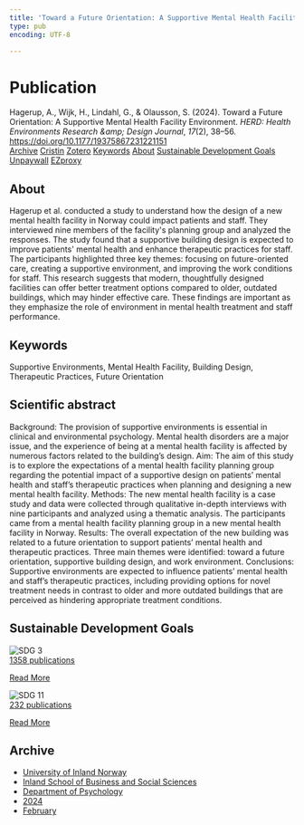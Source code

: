 ```yaml
---
title: 'Toward a Future Orientation: A Supportive Mental Health Facility Environment'
type: pub
encoding: UTF-8

---
```

<h1>Publication</h1>
<article id="csl-bib-container-YLP9KSVM" class="csl-bib-container">
  <div class="csl-bib-body"> <div class="csl-entry">Hagerup, A., Wijk, H., Lindahl, G., &#38; Olausson, S. (2024). Toward a Future Orientation: A Supportive Mental Health Facility Environment. <i>HERD: Health Environments Research &#38;amp; Design Journal</i>, <i>17</i>(2), 38–56. <a href="https://doi.org/10.1177/19375867231221151">https://doi.org/10.1177/19375867231221151</a></div> </div>
  <div class="csl-bib-buttons">
    <a href="#taxonomy-article-YLP9KSVM" alt="archive" class="csl-bib-button">Archive</a>
    <a href="https://app.cristin.no/results/show.jsf?id=2243723" alt="Cristin" class="csl-bib-button">Cristin</a>
    <a href="http://zotero.org/groups/5881554/items/YLP9KSVM" alt="Zotero" class="csl-bib-button">Zotero</a>
    <a href="#keywords-article-YLP9KSVM" alt="keywords" class="csl-bib-button">Keywords</a>
    <a href="#about-article-YLP9KSVM" alt="about_pub" class="csl-bib-button">About</a>
    <a href="#sdg-article-YLP9KSVM" alt="sdg" class="csl-bib-button">Sustainable Development Goals</a>
    <a href="https://journals.sagepub.com/doi/pdf/10.1177/19375867231221151" alt="Unpaywall" class="csl-bib-button">Unpaywall</a>
    <a href="https://journals.sagepub.com/doi/pdf/10.1177/19375867231221151" alt="EZproxy" class="csl-bib-button">EZproxy</a>
  </div>
  <div id="csl-bib-meta-container-YLP9KSVM"></div>
</article>
<div id="csl-bib-meta-YLP9KSVM" class="csl-bib-meta">
  <article id="about-article-YLP9KSVM" class="about_pub-article">
    <h1>About</h1>
    Hagerup et al. conducted a study to understand how the design of a new mental health facility in Norway could impact patients and staff. They interviewed nine members of the facility's planning group and analyzed the responses. The study found that a supportive building design is expected to improve patients' mental health and enhance therapeutic practices for staff. The participants highlighted three key themes: focusing on future-oriented care, creating a supportive environment, and improving the work conditions for staff. This research suggests that modern, thoughtfully designed facilities can offer better treatment options compared to older, outdated buildings, which may hinder effective care. These findings are important as they emphasize the role of environment in mental health treatment and staff performance.
  </article>
  <article id="keywords-article-YLP9KSVM" class="keywords-article">
    <h1>Keywords</h1>
    Supportive Environments, Mental Health Facility, Building Design, Therapeutic Practices, Future Orientation
  </article>
  <article id="abstract-article-YLP9KSVM" class="abstract-article">
    <h1>Scientific abstract</h1>
    Background: The provision of supportive environments is essential in clinical and environmental psychology. Mental health disorders are a major issue, and the experience of being at a mental health facility is affected by numerous factors related to the building’s design. Aim: The aim of this study is to explore the expectations of a mental health facility planning group regarding the potential impact of a supportive design on patients’ mental health and staff’s therapeutic practices when planning and designing a new mental health facility. Methods: The new mental health facility is a case study and data were collected through qualitative in-depth interviews with nine participants and analyzed using a thematic analysis. The participants came from a mental health facility planning group in a new mental health facility in Norway. Results: The overall expectation of the new building was related to a future orientation to support patients’ mental health and therapeutic practices. Three main themes were identified: toward a future orientation, supportive building design, and work environment. Conclusions: Supportive environments are expected to influence patients’ mental health and staff’s therapeutic practices, including providing options for novel treatment needs in contrast to older and more outdated buildings that are perceived as hindering appropriate treatment conditions.
  </article>
  <article id="sdg-article-YLP9KSVM" class="sdg-article">
    <h1>Sustainable Development Goals</h1>
    <div class="sdg-container"><div id="sdg3" class="sdg">
        <img src="{{< params subfolder >}}images/sdg/sdg03_en.png" class="image" alt="SDG 3">
        <div class="sdg-overlay">
          <a href="/en/archive/?key=?sdg=3#archive" class="sdg-publication-count"><span>1358</span> publications</a>
          <p><a href="https://sdgs.un.org/goals/goal3" class="sdg-read-more">Read More</a></p>
        </div>
      </div> <div id="sdg11" class="sdg">
        <img src="{{< params subfolder >}}images/sdg/sdg11_en.png" class="image" alt="SDG 11">
        <div class="sdg-overlay">
          <a href="/en/archive/?key=?sdg=11#archive" class="sdg-publication-count"><span>232</span> publications</a>
          <p><a href="https://sdgs.un.org/goals/goal11" class="sdg-read-more">Read More</a></p>
        </div>
      </div></div>
  </article>
  <article id="taxonomy-article-YLP9KSVM" class="taxonomy-article">
    <h1>Archive</h1>
    <ul>
      <li>
        <a href="/en/archive/?key=3DCRN523">University of Inland Norway</a>
      </li>
      <li>
        <a href="/en/archive/?key=DU8Q9LN9">Inland School of Business and Social Sciences</a>
      </li>
      <li>
        <a href="/en/archive/?key=KTD9NXA8">Department of Psychology</a>
      </li>
      <li>
        <a href="/en/archive/?key=LS3MUAPD">2024</a>
      </li>
      <li>
        <a href="/en/archive/?key=PDFDL8RT">February</a>
      </li>
    </ul>
  </article>
</div>

